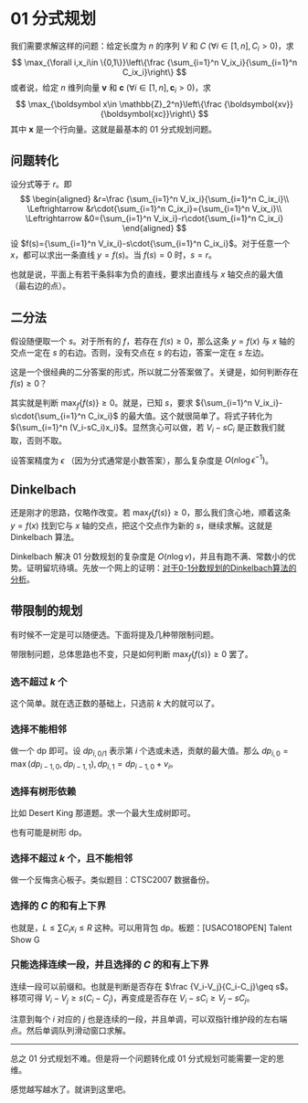 # 01 分式规划

我们需要求解这样的问题：给定长度为 $n$ 的序列 $V$ 和 $C$ ($\forall i\in[1,n],C_i>0$)，求
$$
\max_{\forall i,x_i\in \{0,1\}}\left\{\frac {\sum_{i=1}^n V_ix_i}{\sum_{i=1}^n C_ix_i}\right\}
$$
或者说，给定 $n$ 维列向量 $\boldsymbol{v}$ 和 $\boldsymbol{c}$ ($\forall i\in[1,n],\boldsymbol c_i>0$)，求
$$
\max_{\boldsymbol x\in \mathbb{Z}_2^n}\left\{\frac {\boldsymbol{xv}}{\boldsymbol{xc}}\right\}
$$
其中 $\boldsymbol x$ 是一个行向量。这就是最基本的 01 分式规划问题。

## 问题转化

设分式等于 $r$。即
$$
\begin{aligned}
&r=\frac {\sum_{i=1}^n V_ix_i}{\sum_{i=1}^n C_ix_i}\\
\Leftrightarrow &r\cdot{\sum_{i=1}^n C_ix_i}={\sum_{i=1}^n V_ix_i}\\
\Leftrightarrow &0={\sum_{i=1}^n V_ix_i}-r\cdot{\sum_{i=1}^n C_ix_i}
\end{aligned}
$$
设 $f(s)={\sum_{i=1}^n V_ix_i}-s\cdot{\sum_{i=1}^n C_ix_i}$。对于任意一个 $x$，都可以求出一条直线 $y=f(s)$。当 $f(s)=0$ 时，$s=r$。

也就是说，平面上有若干条斜率为负的直线，要求出直线与 $x$ 轴交点的最大值（最右边的点）。

## 二分法

假设随便取一个 $s$。对于所有的 $f$，若存在 $f(s)\geq 0$，那么这条 $y=f(x)$ 与 $x$ 轴的交点一定在 $s$ 的右边。否则，没有交点在 $s$ 的右边，答案一定在 $s$ 左边。

这是一个很经典的二分答案的形式，所以就二分答案做了。关键是，如何判断存在 $f(s)\geq 0$？

其实就是判断 $\max_f\{f(s)\}\geq 0$。就是，已知 $s$，要求 ${\sum_{i=1}^n V_ix_i}-s\cdot{\sum_{i=1}^n C_ix_i}$ 的最大值。这个就很简单了。将式子转化为 ${\sum_{i=1}^n (V_i-sC_i)x_i}$。显然贪心可以做，若 $V_i-sC_i$ 是正数我们就取，否则不取。

设答案精度为 $\epsilon$ （因为分式通常是小数答案），那么复杂度是 $O(n\log \epsilon^{-1})$。

## Dinkelbach

还是刚才的思路，仅略作改变。若 $\max_f\{ f(s)\}\geq 0$，那么我们贪心地，顺着这条 $y=f(x)$ 找到它与 $x$ 轴的交点，把这个交点作为新的 $s$，继续求解。这就是 Dinkelbach 算法。

Dinkelbach 解决 01 分数规划的复杂度是 $O(n\log v)$，并且有跑不满、常数小的优势。证明留坑待填。先放一个网上的证明：[对于0-1分数规划的Dinkelbach算法的分析](https://blog.csdn.net/pi9nc/article/details/12425723)。

## 带限制的规划

有时候不一定是可以随便选。下面将提及几种带限制问题。

带限制问题，总体思路也不变，只是如何判断 $\max_f\{ f(s)\}\geq 0$ 罢了。

### 选不超过 $k$ 个

这个简单。就在选正数的基础上，只选前 $k$ 大的就可以了。

### 选择不能相邻

做一个 dp 即可。设 $dp_{i,0/1}$ 表示第 $i$ 个选或未选，贡献的最大值。那么 $dp_{i,0}=\max(dp_{i-1,0},dp_{i-1,1}),dp_{i,1}=dp_{i-1,0}+v_{i}$。

### 选择有树形依赖

比如 Desert King 那道题。求一个最大生成树即可。

也有可能是树形 dp。

### 选择不超过 $k$ 个，且不能相邻

做一个反悔贪心板子。类似题目：CTSC2007 数据备份。

### 选择的 $C$ 的和有上下界

也就是，$L\leq\sum C_ix_i\leq R$ 这种。可以用背包 dp。板题：[USACO18OPEN] Talent Show G

### 只能选择连续一段，并且选择的 $C$ 的和有上下界

连续一段可以前缀和。也就是判断是否存在 $\frac {V_i-V_j}{C_i-C_j}\geq s$。移项可得 $V_i-V_j\geq s(C_i-C_j)$，再变成是否存在 $V_i-sC_i\geq V_j-sC_j$。

注意到每个 $i$ 对应的 $j$ 也是连续的一段，并且单调，可以双指针维护段的左右端点。然后单调队列滑动窗口求解。

***

总之 01 分式规划不难。但是将一个问题转化成 01 分式规划可能需要一定的思维。

感觉越写越水了。就讲到这里吧。
